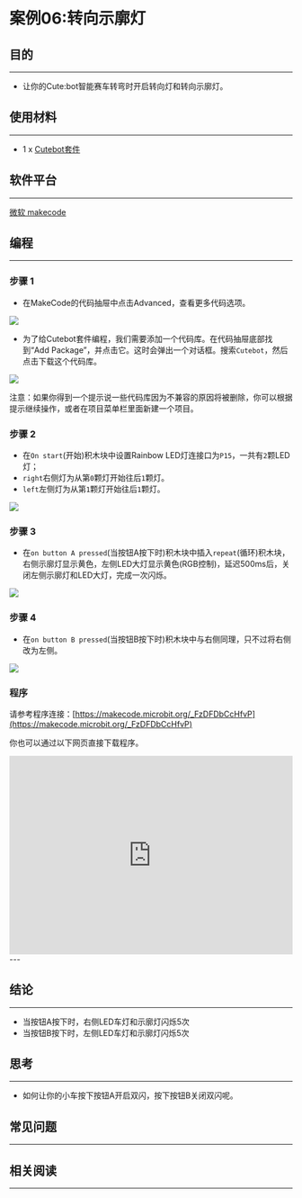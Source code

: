 # 案例06:转向示廓灯

## 目的
---
- 让你的Cute:bot智能赛车转弯时开启转向灯和转向示廓灯。

## 使用材料
---
- 1 x [Cutebot套件](https://www.elecfreaks.com/store/cute-bot.html)

## 软件平台
---
[微软 makecode](https://makecode.microbit.org/#)

## 编程
---
### 步骤 1
- 在MakeCode的代码抽屉中点击Advanced，查看更多代码选项。

![](./images/cutebot-pk-1.png)

- 为了给Cutebot套件编程，我们需要添加一个代码库。在代码抽屉底部找到“Add Package”，并点击它。这时会弹出一个对话框。搜索`Cutebot`，然后点击下载这个代码库。

![](./images/cutebot-pk-11.png)

注意：如果你得到一个提示说一些代码库因为不兼容的原因将被删除，你可以根据提示继续操作，或者在项目菜单栏里面新建一个项目。

### 步骤 2

- 在`On start`(开始)积木块中设置Rainbow LED灯连接口为`P15`，一共有`2`颗LED灯；
- `right`右侧灯为从第`0`颗灯开始往后`1`颗灯。
- `left`左侧灯为从第`1`颗灯开始往后`1`颗灯。

![](./images/case_06_01.png)

### 步骤 3

- 在`on button A pressed`(当按钮A按下时)积木块中插入`repeat`(循环)积木块，右侧示廓灯显示黄色，左侧LED大灯显示黄色(RGB控制)，延迟500ms后，关闭左侧示廓灯和LED大灯，完成一次闪烁。

![](./images/case_06_02.png)


### 步骤 4

- 在`on button B pressed`(当按钮B按下时)积木块中与右侧同理，只不过将右侧改为左侧。

![](./images/case_06_03.png)

### 程序

请参考程序连接：[https://makecode.microbit.org/_FzDFDbCcHfvP](https://makecode.microbit.org/_FzDFDbCcHfvP)

你也可以通过以下网页直接下载程序。

<div style="position:relative;height:0;padding-bottom:70%;overflow:hidden;">
<iframe style="position:absolute;top:0;left:0;width:100%;height:100%;" src="https://makecode.microbit.org/#pub:https://makecode.microbit.org/_4uqbF8U6XhWz" frameborder="0" sandbox="allow-popups allow-forms allow-scripts allow-same-origin">
</iframe>
</div>  
---

## 结论
---
- 当按钮A按下时，右侧LED车灯和示廓灯闪烁5次
- 当按钮B按下时，左侧LED车灯和示廓灯闪烁5次

## 思考
---
- 如何让你的小车按下按钮A开启双闪，按下按钮B关闭双闪呢。

## 常见问题
---
## 相关阅读  
---